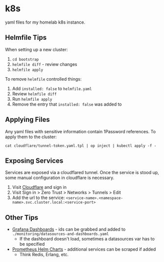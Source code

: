 # k8s

yaml files for my homelab k8s instance.

## Helmfile Tips

When setting up a new cluster:

1. `cd bootstrap`
1. `helmfile diff` - review changes
1. `helmfile apply`

To remove `helmfile` controlled things:

1. Add `installed: false` to `helmfile.yaml`
1. Review `helmfile diff`
1. Run `helmfile apply`
1. Remove the entry that `installed: false` was added to

## Applying Files

Any yaml files with sensitive information contain
1Password references. To apply them to the cluster:

    cat cloudflare/tunnel-token.yaml.tpl | op inject | kubectl apply -f -

## Exposing Services

Services are exposed via a cloudflared tunnel.
Once the service is stood up, some manual configuration
in cloudflare is necessary.

1. Visit [Cloudflare](https://cloudflare.com) and sign in
1. Visit Sign in > Zero Trust > Networks > Tunnels > Edit
1. Add the url to the service:
   `<service-name>.<namespace-name>.svc.cluster.local:<service-port>`

## Other Tips

- [Grafana Dashboards](https://grafana.com/grafana/dashboards/) -
  ids can be grabbed and added to
  `./monitoring/datasources-and-dashboards.yaml`
    - If the dashboard doesn't load,
    sometimes a datasources var has to be specified
- [Prometheus Helm Charts](https://github.com/prometheus-community/helm-charts/tree/main/charts) -
  additional services can be scraped if added
  - Think Redis, Erlang, etc.
